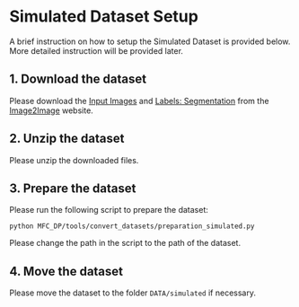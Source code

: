 # Simulated Dataset Setup

A brief instruction on how to setup the Simulated Dataset is provided below.
More detailed instruction will be provided later.

## 1. Download the dataset

Please download the [Input Images](http://opencas.dkfz.de/image2image/data/inputs.7z) 
and [Labels: Segmentation](http://opencas.dkfz.de/image2image/data/labels.7z) from 
the [Image2Image](http://opencas.dkfz.de/image2image/) website. 

## 2. Unzip the dataset

Please unzip the downloaded files.

## 3. Prepare the dataset

Please run the following script to prepare the dataset:

```shell
python MFC_DP/tools/convert_datasets/preparation_simulated.py
```

Please change the path in the script to the path of the dataset.

## 4. Move the dataset

Please move the dataset to the folder `DATA/simulated` if necessary.